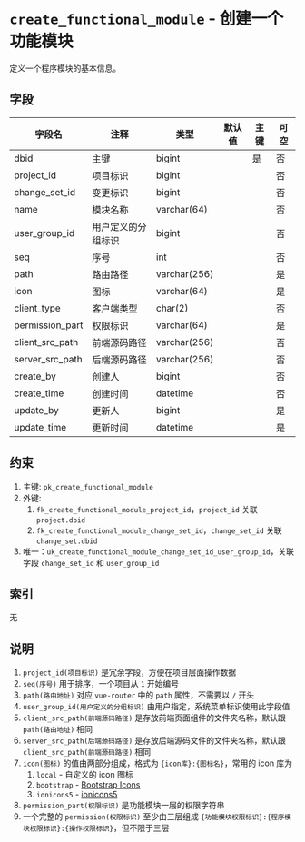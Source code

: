# `create_functional_module` - 创建一个功能模块

定义一个程序模块的基本信息。

## 字段

| 字段名          | 注释               | 类型         | 默认值 | 主键 | 可空 |
| --------------- | ------------------ | ------------ | ------ | ---- | ---- |
| dbid            | 主键               | bigint       |        | 是   | 否   |
| project_id      | 项目标识           | bigint       |        |      | 否   |
| change_set_id   | 变更标识           | bigint       |        |      | 否   |
| name            | 模块名称           | varchar(64)  |        |      | 否   |
| user_group_id   | 用户定义的分组标识 | bigint       |        |      | 否   |
| seq             | 序号               | int          |        |      | 否   |
| path            | 路由路径           | varchar(256) |        |      | 是   |
| icon            | 图标               | varchar(64)  |        |      | 是   |
| client_type     | 客户端类型         | char(2)      |        |      | 否   |
| permission_part | 权限标识           | varchar(64)  |        |      | 是   |
| client_src_path | 前端源码路径       | varchar(256) |        |      | 否   |
| server_src_path | 后端源码路径       | varchar(256) |        |      | 否   |
| create_by       | 创建人             | bigint       |        |      | 否   |
| create_time     | 创建时间           | datetime     |        |      | 否   |
| update_by       | 更新人             | bigint       |        |      | 是   |
| update_time     | 更新时间           | datetime     |        |      | 是   |

## 约束

1. 主键: `pk_create_functional_module`
2. 外键: 
   1. `fk_create_functional_module_project_id`，`project_id` 关联 `project.dbid`
   2. `fk_create_functional_module_change_set_id`，`change_set_id` 关联 `change_set.dbid`
3. 唯一：`uk_create_functional_module_change_set_id_user_group_id`，关联字段 `change_set_id` 和 `user_group_id`

## 索引

无

## 说明

1. `project_id(项目标识)` 是冗余字段，方便在项目层面操作数据
2. `seq(序号)` 用于排序，一个项目从 `1` 开始编号
3. `path(路由地址)` 对应 `vue-router` 中的 `path` 属性，不需要以 `/` 开头
4. `user_group_id(用户定义的分组标识)` 由用户指定，系统菜单标识使用此字段值
5. `client_src_path(前端源码路径)` 是存放前端页面组件的文件夹名称，默认跟 `path(路由地址)` 相同
6. `server_src_path(后端源码路径)` 是存放后端源码文件的文件夹名称，默认跟 `client_src_path(前端源码路径)` 相同
7. `icon(图标)` 的值由两部分组成，格式为 `{icon库}:{图标名}`，常用的 icon 库为
   1. `local` - 自定义的 icon 图标
   2. `bootstrap` - [Bootstrap Icons](https://icons.getbootstrap.com/)
   3. `ionicons5` - [ionicons5](https://xicons.org)
8. `permission_part(权限标识)` 是功能模块一层的权限字符串
9. 一个完整的 `permission(权限标识)` 至少由三层组成 `{功能模块权限标识}:{程序模块权限标识}:{操作权限标识}`，但不限于三层
